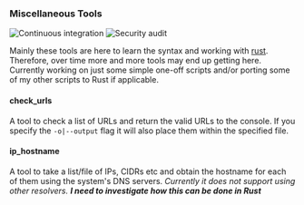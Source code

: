 ### Miscellaneous Tools

![Continuous integration](https://github.com/ccsplit/misc_tools/workflows/Continuous%20integration/badge.svg) ![Security audit](https://github.com/ccsplit/misc_tools/workflows/Security%20audit/badge.svg)

Mainly these tools are here to learn the syntax and working with [rust](https://doc.rust-lang.org/cargo/index.html).
Therefore, over time more and more tools may end up getting here. Currently working on just some simple one-off scripts
and/or porting some of my other scripts to Rust if applicable.

#### check_urls
A tool to check a list of URLs and return the valid URLs to the console. If you specify the `-o|--output` flag it will also
place them within the specified file.

#### ip_hostname
A tool to take a list/file of IPs, CIDRs etc and obtain the hostname for each of them using the system's DNS servers. _Currently
it does not support using other resolvers. **I need to investigate how this can be done in Rust**_
